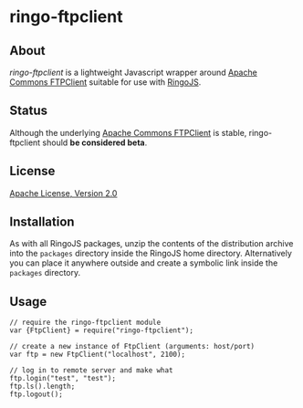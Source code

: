 # ringo-ftpclient

## About

*ringo-ftpclient* is a lightweight Javascript wrapper around [Apache Commons FTPClient](http://commons.apache.org/net/) suitable for use with [RingoJS](http://ringojs.org/).

## Status

Although the underlying [Apache Commons FTPClient](http://commons.apache.org/net/) is stable, ringo-ftpclient should **be considered beta**.

## License

[Apache License, Version 2.0](http://www.apache.org/licenses/LICENSE-2.0.html)

## Installation

As with all RingoJS packages, unzip the contents of the distribution archive into the `packages` directory inside the RingoJS home directory. Alternatively you can place it anywhere outside and create a symbolic link inside the `packages` directory.

## Usage

    // require the ringo-ftpclient module
    var {FtpClient} = require("ringo-ftpclient");
    
    // create a new instance of FtpClient (arguments: host/port)
    var ftp = new FtpClient("localhost", 2100);
    
    // log in to remote server and make what
    ftp.login("test", "test");
    ftp.ls().length;
    ftp.logout();

